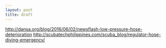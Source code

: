 ```yaml
---
layout: post
title: draft
---
```



http://dansa.org/blog/2016/06/02/newsflash-low-pressure-hose-deterioration
http://scubatechphilippines.com/scuba_blog/regulator-hose-diving-emergency/